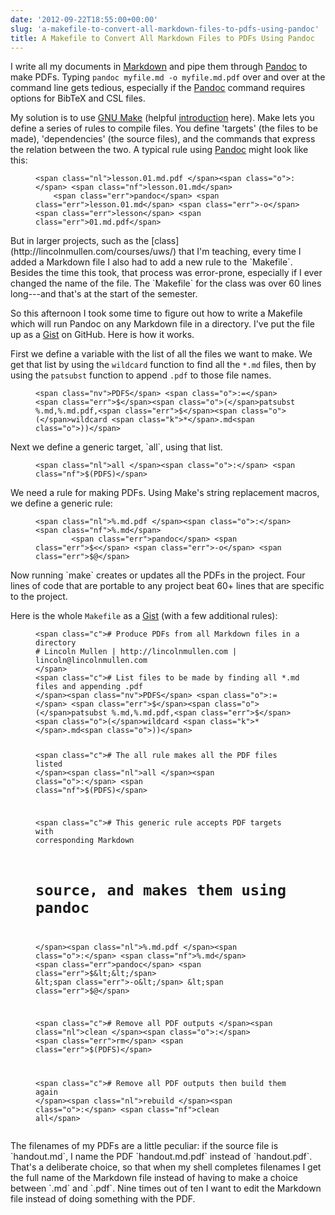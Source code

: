 ```yaml
---
date: '2012-09-22T18:55:00+00:00'
slug: 'a-makefile-to-convert-all-markdown-files-to-pdfs-using-pandoc'
title: A Makefile to Convert All Markdown Files to PDFs Using Pandoc
---
```


I write all my documents in [Markdown](http://chronicle.com/blogs/profhacker/markdown-the-syntax-you-probably-already-know/35295) and pipe them through [Pandoc](http://johnmacfarlane.net/pandoc/) to make PDFs. Typing `pandoc myfile.md -o myfile.md.pdf` over and over at the command line gets tedious, especially if the [Pandoc](http://johnmacfarlane.net/pandoc/) command requires options for BibTeX and CSL files.

My solution is to use [GNU Make](http://www.gnu.org/software/make/) (helpful [introduction](http://www.cprogramming.com/tutorial/makefiles.html) here). Make lets you define a series of rules to compile files. You define 'targets' (the files to be made), 'dependencies' (the source files), and the commands that express the relation between the two. A typical rule using [Pandoc](http://johnmacfarlane.net/pandoc/) might look like this:
<figure class="highlight">
<pre><code class="language-make" data-lang="make">&lt;span class="nl">lesson.01.md.pdf &lt;/span>&lt;span class="o">:&lt;/span> &lt;span class="nf">lesson.01.md&lt;/span>
    &lt;span class="err">pandoc&lt;/span> &lt;span class="err">lesson.01.md&lt;/span> &lt;span class="err">-o&lt;/span> &lt;span class="err">lesson&lt;/span> &lt;span class="err">01.md.pdf&lt;/span></code></pre>
</figure>
But in larger projects, such as the [class](http://lincolnmullen.com/courses/uws/) that I'm teaching, every time I added a Markdown file I also had to add a new rule to the `Makefile`. Besides the time this took, that process was error-prone, especially if I ever changed the name of the file. The `Makefile` for the class was over 60 lines long---and that's at the start of the semester.

So this afternoon I took some time to figure out how to write a Makefile which will run Pandoc on any Markdown file in a directory. I've put the file up as a [Gist](https://gist.github.com/3767386) on GitHub. Here is how it works.

First we define a variable with the list of all the files we want to make. We get that list by using the `wildcard` function to find all the `*.md` files, then by using the `patsubst` function to append `.pdf` to those file names.
<figure class="highlight">
<pre><code class="language-make" data-lang="make">&lt;span class="nv">PDFS&lt;/span> &lt;span class="o">:=&lt;/span> &lt;span class="err">$&lt;/span>&lt;span class="o">(&lt;/span>patsubst %.md,%.md.pdf,&lt;span class="err">$&lt;/span>&lt;span class="o">(&lt;/span>wildcard &lt;span class="k">*&lt;/span>.md&lt;span class="o">))&lt;/span></code></pre>
</figure>
Next we define a generic target, `all`, using that list.
<figure class="highlight">
<pre><code class="language-make" data-lang="make">&lt;span class="nl">all &lt;/span>&lt;span class="o">:&lt;/span> &lt;span class="nf">$(PDFS)&lt;/span></code></pre>
</figure>
We need a rule for making PDFs. Using Make's string replacement macros, we define a generic rule:
<figure class="highlight">
<pre><code class="language-make" data-lang="make">&lt;span class="nl">%.md.pdf &lt;/span>&lt;span class="o">:&lt;/span> &lt;span class="nf">%.md&lt;/span>
        &lt;span class="err">pandoc&lt;/span> &lt;span class="err">$&lt;&lt;/span> &lt;span class="err">-o&lt;/span> &lt;span class="err">$@&lt;/span></code></pre>
</figure>
Now running `make` creates or updates all the PDFs in the project. Four lines of code that are portable to any project beat 60+ lines that are specific to the project.

Here is the whole `Makefile` as a [Gist](https://gist.github.com/3767386) (with a few additional rules):
<figure class="highlight">
<pre><code class="language-make" data-lang="make">&lt;span class="c"># Produce PDFs from all Markdown files in a directory
# Lincoln Mullen | http://lincolnmullen.com | lincoln@lincolnmullen.com
&lt;/span>
&lt;span class="c"># List files to be made by finding all *.md files and appending .pdf
&lt;/span>&lt;span class="nv">PDFS&lt;/span> &lt;span class="o">:=&lt;/span> &lt;span class="err">$&lt;/span>&lt;span class="o">(&lt;/span>patsubst %.md,%.md.pdf,&lt;span class="err">$&lt;/span>&lt;span class="o">(&lt;/span>wildcard &lt;span class="k">*&lt;/span>.md&lt;span class="o">))&lt;/span>

&lt;span class="c"># The all rule makes all the PDF files listed
&lt;/span>&lt;span class="nl">all &lt;/span>&lt;span class="o">:&lt;/span> &lt;span class="nf">$(PDFS)&lt;/span>
                        
&lt;span class="c"># This generic rule accepts PDF targets with corresponding Markdown 
# source, and makes them using pandoc
&lt;/span>&lt;span class="nl">%.md.pdf &lt;/span>&lt;span class="o">:&lt;/span> &lt;span class="nf">%.md&lt;/span>
        &lt;span class="err">pandoc&lt;/span> &lt;span class="err">$&lt;&lt;/span> &lt;span class="err">-o&lt;/span> &lt;span class="err">$@&lt;/span>

&lt;span class="c"># Remove all PDF outputs
&lt;/span>&lt;span class="nl">clean &lt;/span>&lt;span class="o">:&lt;/span>
        &lt;span class="err">rm&lt;/span> &lt;span class="err">$(PDFS)&lt;/span>

&lt;span class="c"># Remove all PDF outputs then build them again
&lt;/span>&lt;span class="nl">rebuild &lt;/span>&lt;span class="o">:&lt;/span> &lt;span class="nf">clean all&lt;/span></code></pre>
</figure>
The filenames of my PDFs are a little peculiar: if the source file is `handout.md`, I name the PDF `handout.md.pdf` instead of `handout.pdf`. That's a deliberate choice, so that when my shell completes filenames I get the full name of the Markdown file instead of having to make a choice between `.md` and `.pdf`. Nine times out of ten I want to edit the Markdown file instead of doing something with the PDF.
